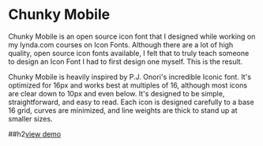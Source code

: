 Chunky Mobile
=======
Chunky Mobile is an open source icon font that I designed while working on my lynda.com courses on Icon Fonts. Although there are a lot of high quality, open source icon fonts available, I felt that to truly teach someone to design an Icon Font I had to first design one myself. This is the result.

Chunky Mobile is heavily inspired by P.J. Onori's incredible Iconic font. It's optimized for 16px and works best at multiples of 16, although most icons are clear down to 10px and even below. It's designed to be simple, straightforward, and easy to read. Each icon is designed carefully to a base 16 grid, curves are minimized, and line weights are thick to stand up at smaller sizes.  

##h2[view demo](http://jameswillweb.github.io/chunky-mobile/)
